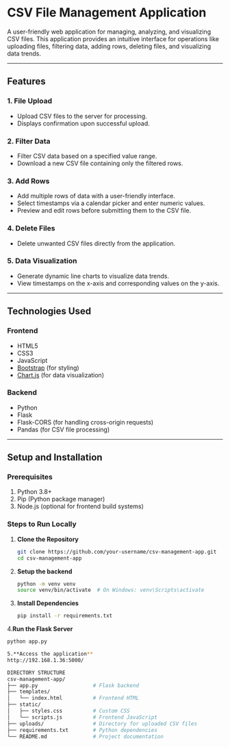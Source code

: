 
# CSV File Management Application  

A user-friendly web application for managing, analyzing, and visualizing CSV files. This application provides an intuitive interface for operations like uploading files, filtering data, adding rows, deleting files, and visualizing data trends.

---

## **Features**  
### 1. **File Upload**  
   - Upload CSV files to the server for processing.  
   - Displays confirmation upon successful upload.  

### 2. **Filter Data**  
   - Filter CSV data based on a specified value range.  
   - Download a new CSV file containing only the filtered rows.  

### 3. **Add Rows**  
   - Add multiple rows of data with a user-friendly interface.  
   - Select timestamps via a calendar picker and enter numeric values.  
   - Preview and edit rows before submitting them to the CSV file.  

### 4. **Delete Files**  
   - Delete unwanted CSV files directly from the application.  

### 5. **Data Visualization**  
   - Generate dynamic line charts to visualize data trends.  
   - View timestamps on the x-axis and corresponding values on the y-axis.  

---

## **Technologies Used**  
### **Frontend**  
- HTML5  
- CSS3  
- JavaScript  
- [Bootstrap](https://getbootstrap.com/) (for styling)  
- [Chart.js](https://www.chartjs.org/) (for data visualization)  

### **Backend**  
- Python  
- Flask  
- Flask-CORS (for handling cross-origin requests)  
- Pandas (for CSV file processing)  

---

## **Setup and Installation**  

### **Prerequisites**  
1. Python 3.8+  
2. Pip (Python package manager)  
3. Node.js (optional for frontend build systems)  

### **Steps to Run Locally**  
1. **Clone the Repository**  
   ```bash
   git clone https://github.com/your-username/csv-management-app.git
   cd csv-management-app
   
2. **Setup the backend**
   ```bash
   python -m venv venv
   source venv/bin/activate  # On Windows: venv\Scripts\activate
   
3. **Install Dependencies**
   ```bash
   pip install -r requirements.txt

4.**Run the Flask Server**
  ```bash
  python app.py

5.**Access the application**
  http://192.168.1.36:5000/ 

DIRECTORY STRUCTURE
csv-management-app/
├── app.py                  # Flask backend
├── templates/
│   └── index.html          # Frontend HTML
├── static/
│   ├── styles.css          # Custom CSS
│   └── scripts.js          # Frontend JavaScript
├── uploads/                # Directory for uploaded CSV files
├── requirements.txt        # Python dependencies
└── README.md               # Project documentation



